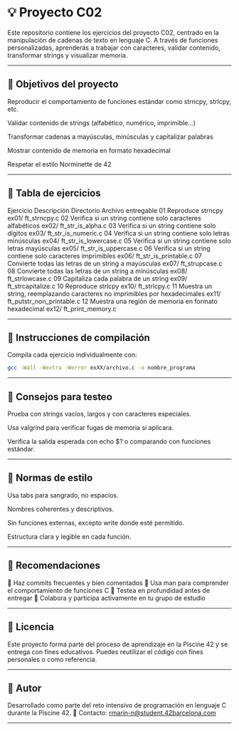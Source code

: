 # 💡 Proyecto C02
Este repositorio contiene los ejercicios del proyecto C02, centrado en la manipulación de cadenas de texto en lenguaje C. A través de funciones personalizadas, aprenderás a trabajar con caracteres, validar contenido, transformar strings y visualizar memoria.

---

## 🎯 Objetivos del proyecto
Reproducir el comportamiento de funciones estándar como strncpy, strlcpy, etc.

Validar contenido de strings (alfabético, numérico, imprimible…)

Transformar cadenas a mayúsculas, minúsculas y capitalizar palabras

Mostrar contenido de memoria en formato hexadecimal

Respetar el estilo Norminette de 42

---

## 📁 Tabla de ejercicios
Ejercicio	Descripción	Directorio	Archivo entregable
01	Reproduce strncpy	ex01/	ft_strncpy.c
02	Verifica si un string contiene solo caracteres alfabéticos	ex02/	ft_str_is_alpha.c
03	Verifica si un string contiene solo dígitos	ex03/	ft_str_is_numeric.c
04	Verifica si un string contiene solo letras minúsculas	ex04/	ft_str_is_lowercase.c
05	Verifica si un string contiene solo letras mayúsculas	ex05/	ft_str_is_uppercase.c
06	Verifica si un string contiene solo caracteres imprimibles	ex06/	ft_str_is_printable.c
07	Convierte todas las letras de un string a mayúsculas	ex07/	ft_strupcase.c
08	Convierte todas las letras de un string a minúsculas	ex08/	ft_strlowcase.c
09	Capitaliza cada palabra de un string	ex09/	ft_strcapitalize.c
10	Reproduce strlcpy	ex10/	ft_strlcpy.c
11	Muestra un string, reemplazando caracteres no imprimibles por hexadecimales	ex11/	ft_putstr_non_printable.c
12	Muestra una región de memoria en formato hexadecimal	ex12/	ft_print_memory.c

---

## 🔧 Instrucciones de compilación
Compila cada ejercicio individualmente con:

``` bash
gcc -Wall -Wextra -Werror exXX/archivo.c -o nombre_programa
```

---

## 🧪 Consejos para testeo
Prueba con strings vacíos, largos y con caracteres especiales.

Usa valgrind para verificar fugas de memoria si aplicara.

Verifica la salida esperada con echo $? o comparando con funciones estándar.

--- 

## 📐 Normas de estilo
Usa tabs para sangrado, no espacios.

Nombres coherentes y descriptivos.

Sin funciones externas, excepto write donde esté permitido.

Estructura clara y legible en cada función.

---

## 📌 Recomendaciones
🔄 Haz commits frecuentes y bien comentados 📖 Usa man para comprender el comportamiento de funciones C 🧪 Testea en profundidad antes de entregar 💬 Colabora y participa activamente en tu grupo de estudio

---

## 📜 Licencia
Este proyecto forma parte del proceso de aprendizaje en la Piscine 42 y se entrega con fines educativos. Puedes reutilizar el código con fines personales o como referencia.

---

## 🙋 Autor
Desarrollado como parte del reto intensivo de programación en lenguaje C durante la Piscine 42. 📧 Contacto: rmarin-n@student.42barcelona.com

---
